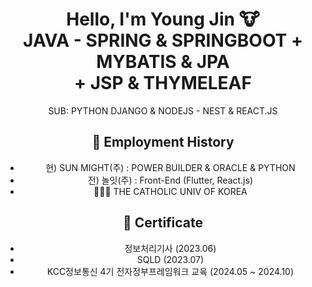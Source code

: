 
<div align='center'>
  
# Hello, I'm Young Jin 🐮 <br/> <b>JAVA - SPRING & SPRINGBOOT + MYBATIS & JPA <br/> + JSP & THYMELEAF</b>  <br/>

SUB: PYTHON DJANGO & NODEJS - NEST & REACT.JS

<h2>💼 Employment History</h2> 
<ul>
  <li> 현) SUN MIGHT(주) : POWER BUILDER & ORACLE & PYTHON</li>
  <li> 전) 놀잇(주) : Front-End (Flutter, React.js)</li>
  <li>👨🏻‍🎓 THE CATHOLIC UNIV OF KOREA</li>
</ul>


<h2>🪪 Certificate</h2> 
<ul>
  <li>정보처리기사 (2023.06)</li>
  <li>SQLD (2023.07)</li>
  <li> KCC정보통신 4기 전자정부프레임워크 교육 (2024.05 ~ 2024.10)</li>
</ul>

</div>
